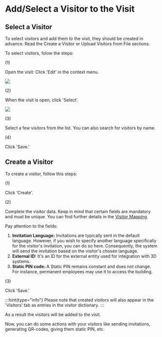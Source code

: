 # Add/Select a Visitor to the Visit

## Select a Visitor

To select visitors and add them to the visit, they should be created in advance. Read the Create a Visitor or Upload Visitors from File sections.

To select visitors, folow the steps:

(1)

Open the visit: Click 'Edit' in the context menu.

![](../../.gitbook/assets/SzAs8DiSvtoZc7vhiRTfH\_image.png)

(2)

When the visit is open, click 'Select'.

![](<../../.gitbook/assets/Sdy1lBrcFNV S7fKin3Yo\_image.png>)

(3)

Select a few visitors from the list. You can also search for visitors by name.

(4)

Click 'Save.'

## Create a Visitor

To create a visitor, follow this steps:

(1)

Click 'Create'.

(2)

Complete the visitor data. Keep in mind that certain fields are mandatory and must be unique. You can find further details in the [Visitor Mapping](broken-reference).

Pay attention to the fields:

1. **Invitation Language:** Invitations are typically sent in the default language. However, if you wish to specify another language specifically for the visitor's invitation, you can do so here. Consequently, the system will send the invitation based on the visitor's chosen language.
2. **External ID:** It's an ID for the external entity used for integration with 3D systems.
3. **Static PIN code:** A Static PIN remains constant and does not change. For instance, permanent employees may use it to access the building.

(3)

Click 'Save.'

:::hint{type="info"} Please note that created visitors will also appear in the 'Visitors' tab as entries in the visitor dictionary. :::

As a result the visitors will be added to the visit.

Now, you can do some actions with your visitors like sending invitations, generating QR-codes, giving them static PIN, etc.
